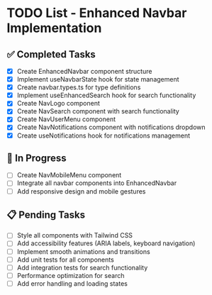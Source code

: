 # TODO List - Enhanced Navbar Implementation

## ✅ Completed Tasks
- [x] Create EnhancedNavbar component structure
- [x] Implement useNavbarState hook for state management
- [x] Create navbar.types.ts for type definitions
- [x] Implement useEnhancedSearch hook for search functionality
- [x] Create NavLogo component
- [x] Create NavSearch component with search functionality
- [x] Create NavUserMenu component
- [x] Create NavNotifications component with notifications dropdown
- [x] Create useNotifications hook for notifications management

## 🔄 In Progress
- [ ] Create NavMobileMenu component
- [ ] Integrate all navbar components into EnhancedNavbar
- [ ] Add responsive design and mobile gestures

## 📋 Pending Tasks
- [ ] Style all components with Tailwind CSS
- [ ] Add accessibility features (ARIA labels, keyboard navigation)
- [ ] Implement smooth animations and transitions
- [ ] Add unit tests for all components
- [ ] Add integration tests for search functionality
- [ ] Performance optimization for search
- [ ] Add error handling and loading states
